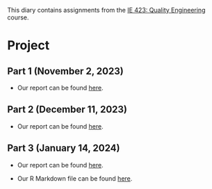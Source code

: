 This diary contains assignments from the [IE 423: Quality Engineering](https://ie.bogazici.edu.tr/courses/ie-423-quality-engineering) course.

# Project

## Part 1 (November 2, 2023)

- Our report can be found [here](src/reports/ie423_project_part1.html).

## Part 2 (December 11, 2023)

- Our report can be found [here](src/reports/ie423_project_part2.html).

## Part 3 (January 14, 2024)

- Our report can be found [here](src/reports/ie423_project_part3.html).

- Our R Markdown file can be found [here](src/markdown/ie423_project_part3.Rmd).
